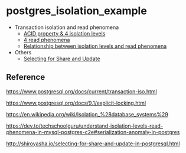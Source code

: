 # postgres_isolation_example

* Transaction isolation and read phenomena
  * [ACID property & 4 isolation levels](acid_isolation_levels.md)
  * [4 read phenomena](4_read_phenomena.md)
  * [Relationship between isolation levels and read phenomena](isolation_phenomena.md)
* Others
  * [Selecting for Share and Update](selecting_for_share_and_update.md)

## Reference

https://www.postgresql.org/docs/current/transaction-iso.html

https://www.postgresql.org/docs/9.1/explicit-locking.html

https://en.wikipedia.org/wiki/Isolation_%28database_systems%29

https://dev.to/techschoolguru/understand-isolation-levels-read-phenomena-in-mysql-postgres-c2e#serialization-anomaly-in-postgres

http://shiroyasha.io/selecting-for-share-and-update-in-postgresql.html
